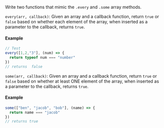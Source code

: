 Write two functions that mimic the `.every` and `.some` array methods.

`every(arr, callback)`: Given an array and a callback function, return `true` or `false` based on whether each element of the array, when inserted as a parameter to the callback, returns `true`.

#### Example
```js
// Test
every([1,2,"3"], (num) => {
  return typeof num === "number"
})
// returns  false
```

`some(arr, callback)`: Given an array and a callback function, return `true` or `false` based on whether at least ONE element of the array, when inserted as a parameter to the callback, returns `true`.

#### Example
```js
some(["ben", "jacob", "bob"], (name) => {
  return name === "jacob"
})
// returns true
```